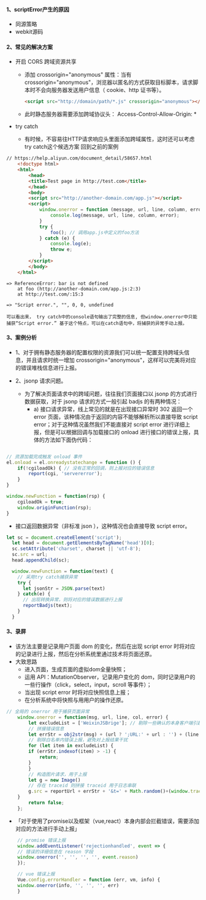 
#### 1、scriptError产生的原因
- 同源策略
- webkit源码

#### 2、常见的解决方案
- 开启 CORS 跨域资源共享
  - 添加 crossorigin="anonymous" 属性：当有 crossorigin="anonymous"，浏览器以匿名的方式获取目标脚本，请求脚本时不会向服务器发送用户信息（ cookie、http 证书等）。
    ```html
    <script src="http://domain/path/*.js" crossorigin="anonymous"></script>
    ```
   - 此时静态服务器需要添加跨域协议头：
    Access-Control-Allow-Origin: *

- try catch

  - 有时候，不容易往HTTP请求响应头里面添加跨域属性，这时还可以考虑try catch这个候选方案
回到之前的案例
```html
// https://help.aliyun.com/document_detail/58657.html
    <!doctype html>
    <html>
        <head>
        <title>Test page in http://test.com</title>
        </head>
        <body>
        <script src="http://another-domain.com/app.js"></script>
        <script>
            window.onerror = function (message, url, line, column, error) {
                console.log(message, url, line, column, error);
            }
            try {
                foo(); // 调用app.js中定义的foo方法
            } catch (e) {
                console.log(e);
                throw e; 
            }
        </script>
        </body>
    </html>
```
    => ReferenceError: bar is not defined
        at foo (http://another-domain.com/app.js:2:3)
        at http://test.com/:15:3

    => "Script error.", "", 0, 0, undefined

    可以看出来， try catch中的console语句输出了完整的信息, 但window.onerror中只能捕获“Script error.” 基于这个特点，可以在catch语句中，将捕获的异常手动上报。


#### 3、案例分析

- 1、对于拥有静态服务器的配置权限的资源我们可以统一配置支持跨域头信息，并且请求时统一增加 crossorigin="anonymous"，这样可以完美将对应的错误堆栈信息进行上报。

- 2、jsonp 请求问题。
  - 为了解决页面请求中的跨域问题，往往我们页面接口以 jsonp 的方式进行数据获取，对于 jsonp 请求的方式一般引起 badjs 的有两种情况：
    - a) 接口请求异常，线上常见的就是在出现接口异常时 302 返回一个 error 页面，该种情况由于返回的内容不能够解析所以直接导致 script error；对于这种情况虽然我们不能直接对 script error 进行详细上报，但是可以根据回调与加载接口的 onload 进行接口的错误上报，具体的方法如下面伪代码：

```javascript

// 资源加载完成触发 onload 事件
el.onload = el.onreadystatechange = function () {
    if(!cgiloadOk) { // 没有正常的回调，则上报对应的错误信息
        report(cgi, 'servererror');
    }
}

window.newFunction = function(rsp) {
    cgiloadOk = true;
    window.originFunction(rsp);
}
```
- 接口返回数据异常（非标准 json ），这种情况也会直接导致 script error。
```javascript
let sc = document.createElement('script');
  let head = document.getElementsByTagName('head')[0];
  sc.setAttribute('charset', charset || 'utf-8');
  sc.src = url;
  head.appendChild(sc);

  window.newFunction = function(text) {
    // 采用try catch捕获异常
    try {
      let jsonStr = JSON.parse(text)
    } catch(e) {
      // 出现转换异常，则将对应的错误数据进行上报
      reportBadjs(text);
    }
  }

```

#### 3、录屏
- 该方法主要是记录用户页面 dom 的变化，然后在出现 script error 时将对应的记录进行上报，然后在分析系统里通过技术将页面还原。
- 大致思路
  - 进入页面，生成页面的虚拟dom全量快照；
  - 运用 API：MutationObserver，记录用户变化的 dom，同时记录用户的一些行操作（click，select，input，scroll 等事件）；
  - 当出现 script error 时将对应快照信息上报；
  - 在分析系统中将快照与用用户的操作还原。

```javascript
// 全局的 onerror 用于捕获页面异常
    window.onerror = function(msg, url, line, col, error) {
        let excludeList = ['WeixinJSBrige']; // 剔除一些确认的本身客户端引起的问题，避免对上报后的数据分析引起干扰
        // 拼接错误信息
        let errStr = obj2str(msg) + (url ? ';URL:' + url : '') + (line ? ';Line:' + line : '') + (col ? ';Column:' + col : ''
        // 剔除白名单内错误上报，避免对上报结果干扰
        for (let item in excludeList) {
        if (errStr.indexof(item) > -1) {
            return;
        }
        }
        // 构造图片请求，用于上报
        let g = new Image()
        // 存在 traceid 则拼接 traceid 用于日志串联
        g.src = reportUrl + errStr + '&t=' + Math.random()+(window.traceid ? '&traceid=' + window.traceid : '')
    }
        return false;
    };
```
- 「对于使用了promise以及框架（vue,react）本身内部会拦截错误，需要添加对应的方法进行手动上报」
```javascript
    // promise 错误上报
    window.addEventListener('rejectionhandled', event => {
    // 错误的详细信息在 reason 字段
    window.onerror('', '', '', '', event.reason)
    });

    // vue 错误上报
    Vue.config.errorHandler = function (err, vm, info) {
    window.onerror(info, '', '', '', err)
    }
```

